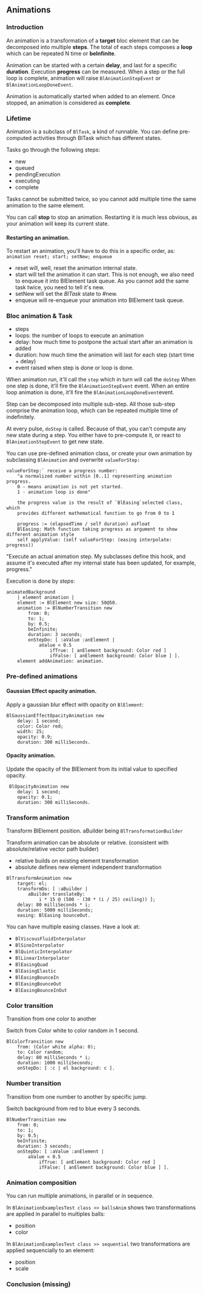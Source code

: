 ## Animations

### Introduction

An animation is a transformation of a **target** bloc element that can
be decomposed into multiple **steps**. The total of each steps
composes a **loop** which can be repeated N time or **beInfinite**.

Animation can be started with a certain **delay**, and last for a
specific **duration**. Execution **progress** can be measured.
When a step or the full loop is complete, animation
will raise `BlAnimationStepEvent` or `BlAnimationLoopDoneEvent`.

Animation is automatically started when added to an element.
Once stopped, an animation is considered as **complete**.

### Lifetime 
Animation is a subclass of `BlTask`, a kind of runnable. You can
define pre-computed activities through BlTask which has different
states.

Tasks go through the following steps:

- new
- queued
- pendingExecution
- executing
- complete

Tasks cannot be submitted twice, so you cannot add multiple time
the same animation to the same element.

You can call **stop** to stop an animation. Restarting it is much
less obvious, as your animation will keep its current state.


#### Restarting an animation.

To restart an animation, you'll have to do this in a specific order,
as: `animation reset; start; setNew; enqueue`

- reset will, well, reset the animation internal state.
- start will tell the animation it can start. This is not enough, we also need to enqueue it into BlElement task queue. As you cannot add the same task twice, you need to tell it's new.
- setNew will set the *BlTask* state to #new.
- enqueue will re-enqueue your animation into BlElement task queue.

### Bloc animation & Task

- steps
- loops: the number of loops to execute an animation
- delay: how much time to postpone the actual start after an animation is added
- duration: how much time the animation will last for each step (start time + delay)
- event raised when step is done or loop is done.

When animation run, it'll call the `step` which in turn will call the `doStep`
When one step is done, it'll fire the `BlAnimationStepEvent` event.
When an entire loop animation is done, it'll fire the `BlAnimationLoopDoneEvent`event.

Step can be decomposed into multiple sub-step. All those sub-step
comprise the animation loop, which can be repeated multiple time of indefinitely.

At every pulse, `doStep` is called. Because of that, you can't
compute any new state during a step. You either have to pre-compute
it, or react to `BlAnimationStepEvent` to get new state.

You can use pre-defined animation class, or create your own animation
by subclassing `BlAnimation` and overwrite `valueForStep:`


```
valueForStep:` receive a progress number:
	"a normalized number within [0..1] representing animation progress.
	0 - means animation is not yet started.
	1 - animation loop is done"

	the progress value is the result of `BlEasing`selected class, which
	provides different mathematical function to go from 0 to 1

	progress := (elapsedTime / self duration) asFloat
	BlEasing: Math function taking progress as argument to show different animation style
	self applyValue: (self valueForStep: (easing interpolate: progress))
```

"Execute an actual animation step. My subclasses define this hook, and assume it's executed after my internal state has been updated, for example, progress."

Execution is done by *steps*:

```smalltalk
animatedBackground
	| element animation |
	element := BlElement new size: 50@50.
	animation := BlNumberTransition new
		from: 0;
		to: 1;
		by: 0.5;
		beInfinite;
		duration: 3 seconds;
		onStepDo: [ :aValue :anElement |
			aValue < 0.5
				ifTrue: [ anElement background: Color red ]
				ifFalse: [ anElement background: Color blue ] ].
	element addAnimation: animation.
```

### Pre-defined animations

#### Gaussian Effect opacity animation.

Apply a gaussian blur effect with opacity on `BlElement`:

```smalltak
BlGaussianEffectOpacityAnimation new
	delay: 1 second;
	color: Color red;
	width: 25;
	opacity: 0.9;
	duration: 300 milliSeconds.
```

#### Opacity animation.

Update the opacity of the BlElement from its initial value to specified opacity.

```smalltalk
 BlOpacityAnimation new
	delay: 1 second;
	opacity: 0.1;
	duration: 300 milliSeconds.
```

### Transform animation

Transform BlElement position. aBuilder being `BlTransformationBuilder`

Transform animation can be absolute or relative.
(consistent with absolute/relative vector path builder)

- relative builds on existing element transformation
- absolute defines new element independent transformation
  
```smalltalk
BlTransformAnimation new
	target: el;
	transformDo: [ :aBuilder |
		aBuilder translateBy:
			i * 15 @ (500 - (30 * (i / 25) ceiling)) ];
	delay: 80 milliSeconds * i;
	duration: 5000 milliSeconds;
	easing: BlEasing bounceOut.
```

You can have multiple easing classes. Have a look at:

- `BlViscousFluidInterpolator`
- `BlSineInterpolator`
- `BlQuinticInterpolator`
- `BlLinearInterpolator`
- `BlEasingQuad`
- `BlEasingElastic`
- `BlEasingBounceIn`
- `BlEasingBounceOut`
- `BlEasingBounceInOut`

### Color transition

Transition from one color to another

Switch from Color white to color random in 1 second.

```smalltalk
BlColorTransition new
	from: (Color white alpha: 0);
	to: Color random;
	delay: 80 milliSeconds * i;
	duration: 1000 milliSeconds;
	onStepDo: [ :c | el background: c ].
```

### Number transition

Transition from one number to another by specific jump.

Switch background from red to blue every 3 seconds.

```smalltalk
BlNumberTransition new
	from: 0;
	to: 1;
	by: 0.5;
	beInfinite;
	duration: 3 seconds;
	onStepDo: [ :aValue :anElement |
		aValue < 0.5
			ifTrue: [ anElement background: Color red ]
			ifFalse: [ anElement background: Color blue ] ].
```

### Animation composition

You can run multiple animations, in parallel or in sequence.

In `BlAnimationExamplesTest class >> ballsAnim` shows two transformations are applied
in parallel to multiples balls:

- position
- color

In `BlAnimationExamplesTest class >> sequential` two transformations are applied
sequencially to an element:

- position
- scale


### Conclusion (missing)